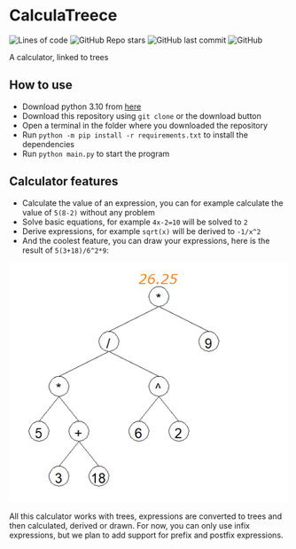 # CalculaTreece

<img alt="Lines of code" src="https://img.shields.io/tokei/lines/github/Nanapiou/CalculaTreece?logo=github">
<img alt="GitHub Repo stars" src="https://img.shields.io/github/stars/Nanapiou/CalculaTreece?logo=github&style=plastic">
<img alt="GitHub last commit" src="https://img.shields.io/github/last-commit/Nanapiou/CalculaTreece?logo=github&style=plastic">
<img alt="GitHub" src="https://img.shields.io/github/license/Nanapiou/CalculaTreece?logo=github&style=plastic">

A calculator, linked to trees

## How to use

- Download python 3.10 from [here](https://www.python.org/downloads/)
- Download this repository using `git clone` or the download button
- Open a terminal in the folder where you downloaded the repository
- Run `python -m pip install -r requirements.txt` to install the dependencies
- Run `python main.py` to start the program

## Calculator features

- Calculate the value of an expression, you can for example calculate the value of `5(8-2)` without any problem
- Solve basic equations, for example `4x-2=10` will be solved to `2`
- Derive expressions, for example `sqrt(x)` will be derived to `-1/x^2`
- And the coolest feature, you can draw your expressions, here is the result of `5(3+18)/6^2*9`:

![image.png](./examples/tree_expression.png)

All this calculator works with trees, expressions are converted to trees and then calculated, derived or drawn.
For now, you can only use infix expressions, but we plan to add support for prefix and postfix expressions.